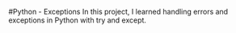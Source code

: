 #Python - Exceptions
In this project, I learned handling errors and exceptions in Python with try and except.
